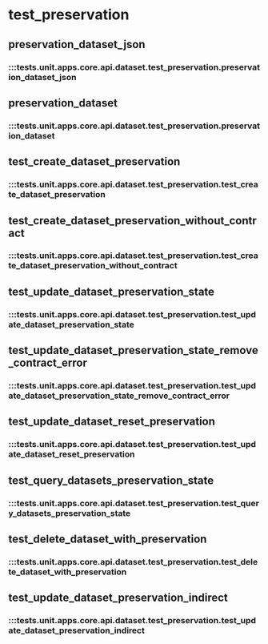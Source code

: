 # test_preservation

## preservation_dataset_json

### :::tests.unit.apps.core.api.dataset.test_preservation.preservation_dataset_json

## preservation_dataset

### :::tests.unit.apps.core.api.dataset.test_preservation.preservation_dataset

## test_create_dataset_preservation

### :::tests.unit.apps.core.api.dataset.test_preservation.test_create_dataset_preservation

## test_create_dataset_preservation_without_contract

### :::tests.unit.apps.core.api.dataset.test_preservation.test_create_dataset_preservation_without_contract

## test_update_dataset_preservation_state

### :::tests.unit.apps.core.api.dataset.test_preservation.test_update_dataset_preservation_state

## test_update_dataset_preservation_state_remove_contract_error

### :::tests.unit.apps.core.api.dataset.test_preservation.test_update_dataset_preservation_state_remove_contract_error

## test_update_dataset_reset_preservation

### :::tests.unit.apps.core.api.dataset.test_preservation.test_update_dataset_reset_preservation

## test_query_datasets_preservation_state

### :::tests.unit.apps.core.api.dataset.test_preservation.test_query_datasets_preservation_state

## test_delete_dataset_with_preservation

### :::tests.unit.apps.core.api.dataset.test_preservation.test_delete_dataset_with_preservation

## test_update_dataset_preservation_indirect

### :::tests.unit.apps.core.api.dataset.test_preservation.test_update_dataset_preservation_indirect

